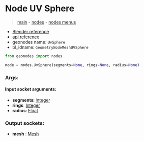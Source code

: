# Node UV Sphere

> [main](../structure.md) - [nodes](nodes.md) - [nodes menus](nodes_menus.md)

- [Blender reference](https://docs.blender.org/manual/en/latest/modeling/geometry_nodes/mesh_primitives/uv_sphere.html)
- [api reference](https://docs.blender.org/api/current/bpy.types.GeometryNodeMeshUVSphere.html)
- geonodes name: `UvSphere`
- bl_idname: `GeometryNodeMeshUVSphere`

```python
from geonodes import nodes

node = nodes.UvSphere(segments=None, rings=None, radius=None)
```

### Args:

#### Input socket arguments:

- **segments**: [Integer](Integer.md)
- **rings**: [Integer](Integer.md)
- **radius**: [Float](Float.md)

### Output sockets:

- **mesh** : [Mesh](Mesh.md)

